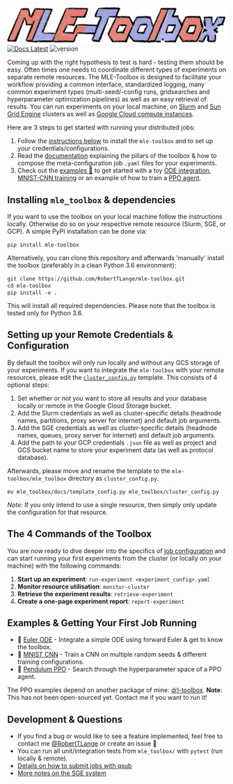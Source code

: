 ![MLE_Toolbox_Banner](mle_toolbox/docs/mle_thumbnail.png)
[![Docs Latest](https://img.shields.io/badge/docs-dev-blue.svg)](https://github.com/RobertTLange/mle-toolbox/blob/main/mle_toolbox/docs/how_to_toolbox.md) ![version](https://img.shields.io/badge/version-0.2.1-blue)

Coming up with the right hypothesis to test is hard - testing them should be easy. Often times one needs to coordinate different types of experiments on separate remote resources.
The MLE-Toolbox is designed to facilitate your workflow providing a common interface, standardized logging, many common experiment types (multi-seed/-config runs, gridsearches and hyperparameter optimization pipelines) as well as an easy retrieval of results. You can run experiments on your local machine, on [Slurm](https://slurm.schedmd.com/overview.html) and [Sun Grid Engine](http://bioinformatics.mdc-berlin.de/intro2UnixandSGE/sun_grid_engine_for_beginners/README.html) clusters as well as [Google Cloud compute instances](https://cloud.google.com/compute/docs/instances?hl=en).


Here are 3 steps to get started with running your distributed jobs:

1. Follow the [instructions below](#installing-mletoolbox-dependencies) to install the `mle-toolbox` and to set up your credentials/configurations.
2. Read the [documentation](mle_toolbox/docs/how_to_toolbox.md) explaining the pillars of the toolbox & how to compose the meta-configuration job `.yaml` files for your experiments.
3. Check out the [examples :notebook:](#examples-getting-started-running-jobs) to get started with a toy [ODE integration](mle_toolbox/examples/ode), [MNIST-CNN training](mle_toolbox/examples/mnist) or an example of how to train a [PPO agent](mle_toolbox/examples/ppo).


## Installing `mle_toolbox` & dependencies

If you want to use the toolbox on your local machine follow the instructions locally. Otherwise do so on your respective remote resource (Slurm, SGE, or GCP). A simple PyPI installation can be done via:

```
pip install mle-toolbox
```

Alternatively, you can clone this repository and afterwards 'manually' install the toolbox (preferably in a clean Python 3.6 environment):

```
git clone https://github.com/RobertTLange/mle-toolbox.git
cd mle-toolbox
pip install -e .
```

This will install all required dependencies. Please note that the toolbox is tested only for Python 3.6.

## Setting up your Remote Credentials & Configuration

By default the toolbox will only run locally and without any GCS storage of your experiments. If you want to integrate the `mle-toolbox` with your remote resources, please edit the [`cluster_config.py`](mle_toolbox/docs/template_config.py) template. This consists of 4 optional steps:

1. Set whether or not you want to store all results and your database locally or remote in the Google Cloud Storage bucket.
2. Add the Slurm credentials as well as cluster-specific details (headnode names, partitions, proxy server for internet) and default job arguments.
3. Add the SGE credentials as well as cluster-specific details (headnode names, queues, proxy server for internet) and default job arguments.
4. Add the path to your GCP credentials `.json` file as well as project and GCS bucket name to store your experiment data (as well as protocol database).

Afterwards, please move and rename the template to the `mle-toolbox/mle_toolbox` directory as `cluster_config.py`.

```
mv mle_toolbox/docs/template_config.py mle_toolbox/cluster_config.py
```

*Note*: If you only intend to use a single resource, then simply only update the configuration for that resource.

## The 4 Commands of the Toolbox

You are now ready to dive deeper into the specifics of [job configuration](mle_toolbox/docs/how_to_toolbox.md) and can start running your first experiments from the cluster (or locally on your machine) with the following commands:

1. **Start up an experiment**: `run-experiment <experiment_config>.yaml`
2. **Monitor resource utilisation**: `monitor-cluster`
3. **Retrieve the experiment results**: `retrieve-experiment`
4. **Create a one-page experiment report**: `report-experiment`

## Examples & Getting Your First Job Running

* :notebook: [Euler ODE](mle_toolbox/examples/ode) - Integrate a simple ODE using forward Euler & get to know the toolbox.
* :notebook: [MNIST CNN](mle_toolbox/examples/mnist) - Train a CNN on multiple random seeds & different training configurations.
* :notebook: [Pendulum PPO](mle_toolbox/examples/ppo) - Search through the hyperparameter space of a PPO agent.

The PPO examples depend on another package of mine: [drl-toolbox](https://github.com/RobertTLange/drl-toolbox). **Note**: This has not been open-sourced yet. Contact me if you want to run it!

## Development & Questions

* If you find a bug or would like to see a feature implemented, feel free to contact me [@RobertTLange](https://twitter.com/RobertTLange) or create an issue :hugs:
* You can run all unit/integration tests from `mle_toolbox/` with `pytest` (run locally & remote).
* [Details on how to submit jobs with qsub](http://bioinformatics.mdc-berlin.de/intro2Unixandmle/sun_grid_engine_for_beginners/how_to_submit_a_job_using_qsub.html)
* [More notes on the SGE system](https://www.osc.edu/supercomputing/batch-processing-at-osc/monitoring-and-managing-your-job)
